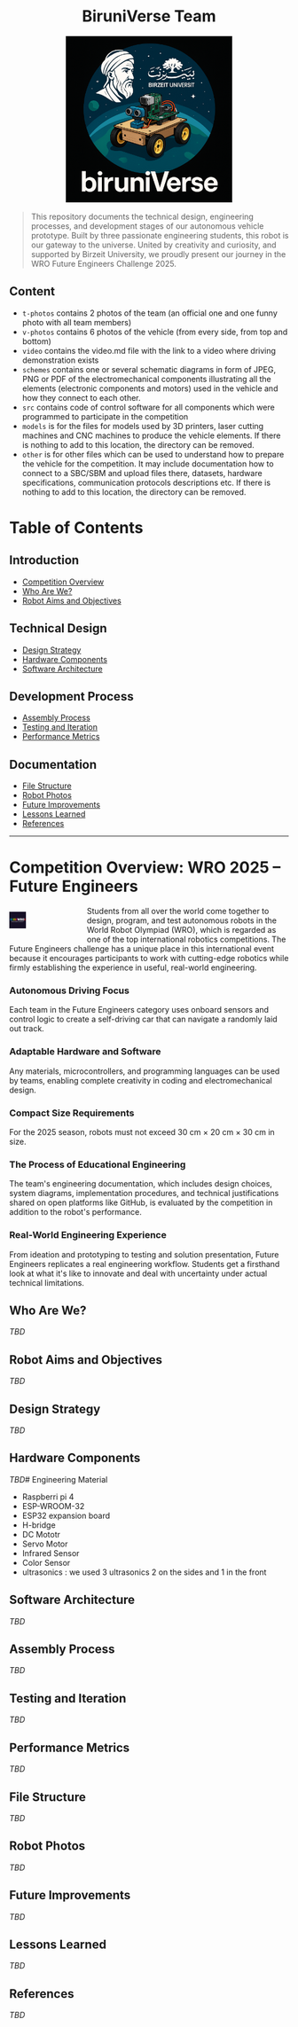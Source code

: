 <h1 align="center">BiruniVerse Team</h1>
<p align="center">
  <img src="logo2.PNG" alt="BiruniVerse Logo" width="300"/>

>  This repository documents the technical design, engineering processes, and development stages of our autonomous vehicle prototype. Built by three passionate engineering students, this robot is our gateway to the universe. United by creativity and curiosity, and supported by Birzeit University, we proudly present our journey in the WRO Future Engineers Challenge 2025.
## Content

* `t-photos` contains 2 photos of the team (an official one and one funny photo with all team members)
* `v-photos` contains 6 photos of the vehicle (from every side, from top and bottom)
* `video` contains the video.md file with the link to a video where driving demonstration exists
* `schemes` contains one or several schematic diagrams in form of JPEG, PNG or PDF of the electromechanical components illustrating all the elements (electronic components and motors) used in the vehicle and how they connect to each other.
* `src` contains code of control software for all components which were programmed to participate in the competition
* `models` is for the files for models used by 3D printers, laser cutting machines and CNC machines to produce the vehicle elements. If there is nothing to add to this location, the directory can be removed.
* `other` is for other files which can be used to understand how to prepare the vehicle for the competition. It may include documentation how to connect to a SBC/SBM and upload files there, datasets, hardware specifications, communication protocols descriptions etc. If there is nothing to add to this location, the directory can be removed.
# Table of Contents

## Introduction
- [ Competition Overview](#-competition-overview)
- [ Who Are We?](#-who-are-we)
- [ Robot Aims and Objectives](#-robot-aims-and-objectives)

##  Technical Design
- [ Design Strategy](#-design-strategy)
- [ Hardware Components](#-hardware-components)
- [ Software Architecture](#-software-architecture)

##  Development Process
- [ Assembly Process](#️-assembly-process)
- [ Testing and Iteration](#-testing-and-iteration)
- [ Performance Metrics](#-performance-metrics)

##  Documentation
- [ File Structure](#-file-structure)
- [ Robot Photos](#-robot-photos)
- [ Future Improvements](#-future-improvements)
- [ Lessons Learned](#-lessons-learned)
- [ References](#-references)

---

<h1>Competition Overview: WRO 2025 – Future Engineers</h1>

<div style="float: left; margin: 10px 20px 10px 0px; width: 120px;">
  <img src="wrologo.PNG" alt="WRO Logo" style="width: 25%;">
</div>

Students from all over the world come together to design, program, and test autonomous robots in the World Robot Olympiad (WRO), which is regarded as one of the top international robotics competitions. The Future Engineers challenge has a unique place in this international event because it encourages participants to work with cutting-edge robotics while firmly establishing the experience in useful, real-world engineering.

### Autonomous Driving Focus
Each team in the Future Engineers category uses onboard sensors and control logic to create a self-driving car that can navigate a randomly laid out track. 

### Adaptable Hardware and Software
Any materials, microcontrollers, and programming languages can be used by teams, enabling complete creativity in coding and electromechanical design.

### Compact Size Requirements
For the 2025 season, robots must not exceed 30 cm × 20 cm × 30 cm in size.

### The Process of Educational Engineering
The team's engineering documentation, which includes design choices, system diagrams, implementation procedures, and technical justifications shared on open platforms like GitHub, is evaluated by the competition in addition to the robot's performance.

### Real-World Engineering Experience
From ideation and prototyping to testing and solution presentation, Future Engineers replicates a real engineering workflow. Students get a firsthand look at what it's like to innovate and deal with uncertainty under actual technical limitations.
##  Who Are We?
_TBD_

##  Robot Aims and Objectives
_TBD_

##  Design Strategy
_TBD_

##  Hardware Components
_TBD_# Engineering Material
- Raspberri pi 4
- ESP-WROOM-32
- ESP32 expansion board
- H-bridge
- DC Mototr
- Servo Motor
- Infrared Sensor
- Color Sensor
- ultrasonics : we used 3 ultrasonics 2 on the sides and 1 in the front

##  Software Architecture
_TBD_

##  Assembly Process
_TBD_

##  Testing and Iteration
_TBD_

##  Performance Metrics
_TBD_

##  File Structure
_TBD_

##  Robot Photos
_TBD_

##  Future Improvements
_TBD_

##  Lessons Learned
_TBD_

##  References
_TBD_



